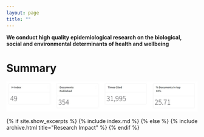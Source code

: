 ```yaml
---
layout: page
title: ""
---
```


**We conduct high quality epidemiological research on the biological, social and environmental determinants of health and wellbeing** 

# Summary

<a href="https://scholar.google.com/citations?user=m27YBy8AAAAJ&hl=en"><img src="/assets/research output.JPG" width="680" alt="Research Outputs"></a>  

{% if site.show_excerpts %}
  {% include index.md %}
{% else %}
  {% include archive.html title="Research Impact" %}
{% endif %}
  
